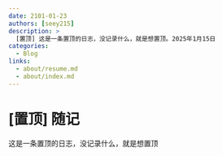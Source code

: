 ```yaml
---
date: 2101-01-23
authors: [seey215]
description: >
  [置顶] 这是一条置顶的日志，没记录什么，就是想置顶。2025年1月15日
categories:
  - Blog
links:
  - about/resume.md
  - about/index.md
---
```


# [置顶] 随记

这是一条置顶的日志，没记录什么，就是想置顶